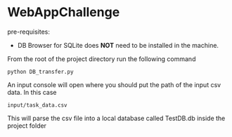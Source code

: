 # WebAppChallenge

pre-requisites:

- DB Browser for SQLite does __NOT__ need to be installed in the machine.

From the root of the project directory run the following command
```console
python DB_transfer.py
```
An input console will open where you should put the path of the input csv data. In this case
```console
input/task_data.csv
```

This will parse the csv file into a local database called TestDB.db inside the project folder